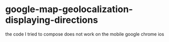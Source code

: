# google-map-geolocalization-displaying-directions
the code I tried to compose does not work on the mobile google chrome ios
